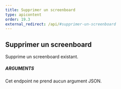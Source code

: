 ```yaml
---
title: Supprimer un screenboard
type: apicontent
order: 19.3
external_redirect: /api/#supprimer-un-screenboard
---
```


## Supprimer un screenboard
Supprime un screenboard existant.
##### ARGUMENTS
Cet endpoint ne prend aucun argument JSON.

